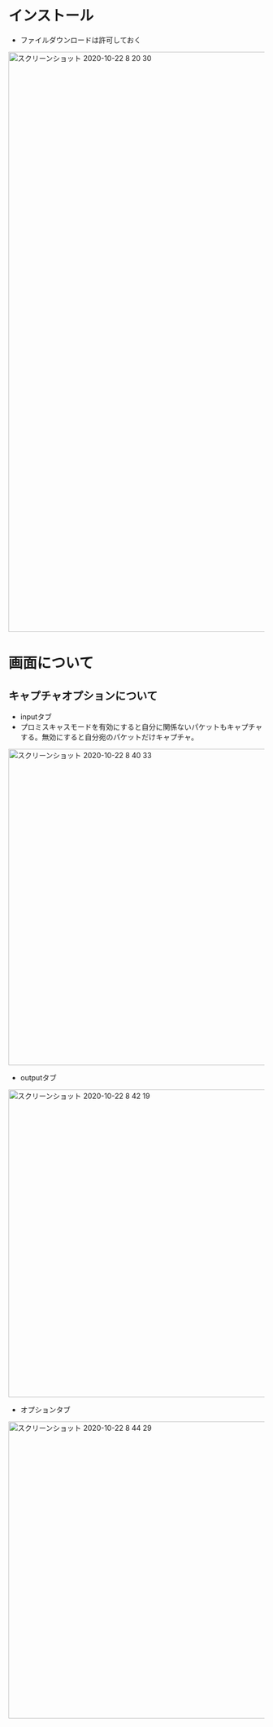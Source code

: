 
# インストール
- ファイルダウンロードは許可しておく
<img width="1141" alt="スクリーンショット 2020-10-22 8 20 30" src="https://user-images.githubusercontent.com/60077121/96800283-e86ec200-143f-11eb-8b79-22084a166cc1.png">

# 画面について
## キャプチャオプションについて
- inputタブ
- プロミスキャスモードを有効にすると自分に関係ないパケットもキャプチャする。無効にすると自分宛のパケットだけキャプチャ。
<img width="622" alt="スクリーンショット 2020-10-22 8 40 33" src="https://user-images.githubusercontent.com/60077121/96801346-55835700-1442-11eb-8f52-4251293e97f5.png">

- outputタブ
<img width="605" alt="スクリーンショット 2020-10-22 8 42 19" src="https://user-images.githubusercontent.com/60077121/96801488-adba5900-1442-11eb-9b5b-f84578907178.png">

- オプションタブ
<img width="584" alt="スクリーンショット 2020-10-22 8 44 29" src="https://user-images.githubusercontent.com/60077121/96801552-d5112600-1442-11eb-9e5a-270a19c56637.png">
